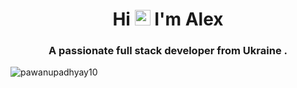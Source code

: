 <h1 align="center">Hi <img src="https://media.giphy.com/media/hvRJCLFzcasrR4ia7z/giphy.gif" width="25px"> I'm Alex</h1>
<h3 align="center">A passionate full stack developer from Ukraine .</h3>

<p><img align="left" src="https://github-readme-stats.vercel.app/api/top-langs?username=alex-yatseyko&show_icons=true&locale=en&layout=compact" alt="pawanupadhyay10" /></p>
